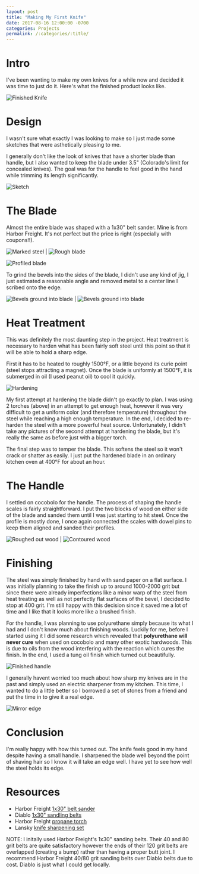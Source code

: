 ```yaml
---
layout: post
title: "Making My First Knife"
date: 2017-08-16 12:00:00 -0700
categories: Projects
permalink: /:categories/:title/
---
```


# Intro

I've been wanting to make my own knives for a while now and decided it was time to just do it.
Here's what the finished product looks like.

![Finished Knife]({{base-url}}/assets/first-knife/finished-2.jpg)

# Design

I wasn't sure what exactly I was looking to make so I just made some sketches that were asthetically pleasing to me.

I generally don't like the look of knives that have a shorter blade than handle, but I also wanted to keep the blade under 3.5" (Colorado's limit for concealed knives). The goal was for the handle to feel good in the hand while trimming its length significantly.

![Sketch]({{base-url}}/assets/first-knife/sketch-2.jpg)

# The Blade

Almost the entire blade was shaped with a 1x30" belt sander. Mine is from Harbor Freight. It's not perfect but the price is right (especially with coupons!!).

![Marked steel]({{base-url}}/assets/first-knife/marked-steel.jpg) | ![Rough blade]({{base-url}}/assets/first-knife/rough-blade.jpg)

![Profiled blade]({{base-url}}/assets/first-knife/profiled-2.jpg)

To grind the bevels into the sides of the blade, I didn't use any kind of jig, I just estimated a reasonable angle and removed metal to a center line I scribed onto the edge.

![Bevels ground into blade]({{base-url}}/assets/first-knife/done-grinding-left.jpg) | ![Bevels ground into blade]({{base-url}}/assets/first-knife/done-grinding-right.jpg)

# Heat Treatment

This was definitely the most daunting step in the project. Heat treatment is necessary to harden what has been fairly soft steel until this point so that it will be able to hold a sharp edge.

First it has to be heated to roughly 1500&deg;F, or a little beyond its curie point (steel stops attracting a magnet). Once the blade is uniformly at 1500&deg;F, it is submerged in oil (I used peanut oil) to cool it quickly.

![Hardening]({{base-url}}/assets/first-knife/heating-steel-2.jpg)

My first attempt at hardening the blade didn't go exactly to plan. I was using 2 torches (above) in an attempt to get enough heat, however it was very difficult to get a uniform color (and therefore temperature) throughout the steel while reaching a high enough temperature. In the end, I decided to re-harden the steel with a more powerful heat source. Unfortunately, I didn't take any pictures of the second attempt at hardening the blade, but it's really the same as before just with a bigger torch.

The final step was to temper the blade. This softens the steel so it won't crack or shatter as easily. I just put the hardened blade in an ordinary kitchen oven at 400&deg;F for about an hour.

# The Handle

I settled on cocobolo for the handle. The process of shaping the handle scales is fairly straightforward. I put the two blocks of wood on either side of the blade and sanded them until I was just starting to hit steel. Once the profile is mostly done, I once again connected the scales with dowel pins to keep them aligned and sanded their profiles.

![Roughed out wood]({{base-url}}/assets/first-knife/rough-wood.jpg) | ![Contoured wood]({{base-url}}/assets/first-knife/smooth-wood.jpg)

# Finishing

The steel was simply finished by hand with sand paper on a flat surface. I was initially planning to take the finish up to around 1000-2000 grit but since there were already imperfections like a minor warp of the steel from heat treating as well as not perfectly flat surfaces of the bevel, I decided to stop at 400 grit. I'm still happy with this decision since it saved me a lot of time and I like that it looks more like a brushed finish.

For the handle, I was planning to use polyurethane simply because its what I had and I don't know much about finishing woods. Luckily for me, before I started using it I did some research which revealed that **polyurethane will never cure** when used on cocobolo and many other exotic hardwoods. This is due to oils from the wood interfering with the reaction which cures the finish.
In the end, I used a tung oil finish which turned out beautifully.

![Finished handle]({{base-url}}/assets/first-knife/finished-wood-2.jpg)

I generally havent worried too much about how sharp my knives are in the past and simply used an electric sharpener from my kitchen. This time, I wanted to do a little better so I borrowed a set of stones from a friend and put the time in to give it a real edge.

![Mirror edge]({{base-url}}/assets/first-knife/mirror-edge-2.jpg)

# Conclusion

I'm really happy with how this turned out. The knife feels good in my hand despite having a small handle. I sharpened the blade well beyond the point of shaving hair so I know it will take an edge well. I have yet to see how well the steel holds its edge.

# Resources

- Harbor Freight [1x30" belt sander](https://www.harborfreight.com/1-in-x-30-in-belt-sander-60543.html)
- Diablo [1x30" sandling belts](http://www.homedepot.com/p/Diablo-1-in-x-30-in-Assorted-Belt-Pack-3-Piece-DCB130VGPS03G/202830850)
- Harbor Freight [propane torch](https://www.harborfreight.com/propane-torch-91033.html)
- Lansky [knife sharpening set](https://www.amazon.com/Lansky-Deluxe-5-Stone-Sharpening-System/dp/B000B8IEA4/ref=sr_1_3?ie=UTF8&qid=1502920512&sr=8-3&keywords=knife+sharpening+kit)

NOTE: I initally used Harbor Freight's 1x30" sanding belts. Their 40 and 80 grit belts are quite satisfactory however the ends of their 120 grit belts are overlapped (creating a bump) rather than having a proper butt joint. I recommend Harbor Freight 40/80 grit sanding belts over Diablo belts due to cost. Diablo is just what I could get locally.
